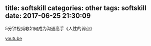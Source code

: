 title: softskill
categories: other
tags: softskill
date: 2017-06-25 21:30:09
---
5分钟视频教如何成为沟通高手《人性的弱点》

[youtube](https://www.youtube.com/watch?v=lRiSddOerGU)